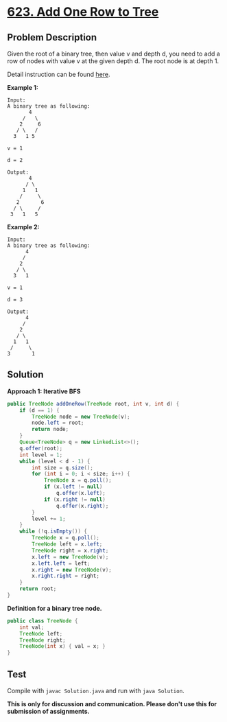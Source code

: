 # [623. Add One Row to Tree][title]

## Problem Description

Given the root of a binary tree, then value v and depth d, you need to add a row of nodes with value v at the given depth d. The root node is at depth 1.

Detail instruction can be found [here][title].

**Example 1:**

```
Input: 
A binary tree as following:
       4
     /   \
    2     6
   / \   / 
  3   1 5   

v = 1

d = 2

Output: 
       4
      / \
     1   1
    /     \
   2       6
  / \     / 
 3   1   5   
```

**Example 2:**

```
Input: 
A binary tree as following:
      4
     /   
    2    
   / \   
  3   1    

v = 1

d = 3

Output: 
      4
     /   
    2
   / \    
  1   1
 /     \  
3       1
```

## Solution

**Approach 1: Iterative BFS**

```java
public TreeNode addOneRow(TreeNode root, int v, int d) {
    if (d == 1) {
        TreeNode node = new TreeNode(v);
        node.left = root;
        return node;
    }
    Queue<TreeNode> q = new LinkedList<>();
    q.offer(root);
    int level = 1;
    while (level < d - 1) {
        int size = q.size();
        for (int i = 0; i < size; i++) {
            TreeNode x = q.poll();
            if (x.left != null)
                q.offer(x.left);
            if (x.right != null)
                q.offer(x.right);
        }
        level += 1;
    }
    while (!q.isEmpty()) {
        TreeNode x = q.poll();
        TreeNode left = x.left;
        TreeNode right = x.right;
        x.left = new TreeNode(v);
        x.left.left = left;
        x.right = new TreeNode(v);
        x.right.right = right;
    }        
    return root;
}
```

**Definition for a binary tree node.**

```java
public class TreeNode {
    int val;
    TreeNode left;
    TreeNode right;
    TreeNode(int x) { val = x; }
}
```

## Test

Compile with `javac Solution.java` and run with `java Solution`.


**This is only for discussion and communication. Please don't use this for submission of assignments.**

[title]: https://leetcode.com/problems/add-one-row-to-tree/
